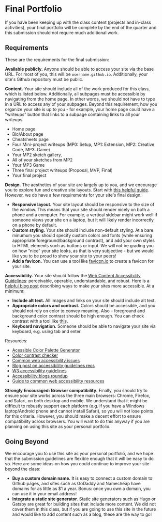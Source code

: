 # Final Portfolio

If you have been keeping up with the class content (projects and in-class
activities), your final portfolio will be complete by the end of the quarter and
this submission should not require much additional work.

## Requirements

These are the requirements for the final submission:

**Available publicly.** Anyone should be able to access your site via the base
URL. For most of you, this will be `username.github.io`. Additionally, your
site's Github repository must be public.

**Content.** Your site should include all of the work produced for this class,
which is listed below. Additionally, all subpages must be accessible by
navigating from the home page. In other words, we should not have to type in a
URL to access any of your subpages. Beyond this requirement, how you organize
your site is up to you - for example, your home page could have a "writeups"
button that links to a subpage containing links to all your writeups.

- Home page
- Bio/About page
- Cheatsheets page
- Four Mini-project writeups (MP0: Setup, MP1: Extension, MP2: Creative Code,
  MP3: Game)
- Your MP2 sketch gallery,
- All of your sketches from MP2
- Your MP3 Game
- Three final project writeups (Proposal, MVP, Final)
- Your final project

**Design.** The aesthetics of your site are largely up to you, and we encourage
you to explore fun and creative site layouts. Start with
[this helpful guide](https://jgthms.com/web-design-in-4-minutes/). However, we
do have a few requirements for your site's final design:

- **Responsive layout.** Your site layout should be responsive to the size of
  the window. This means that your site should render nicely on both a phone and
  a computer. For example, a vertical sidebar might work well if someone views
  your site on a laptop, but it will likely render incorrectly on a phone by
  default.
- **Custom styling.** Your site should include non-default styling. At a bare
  minumum you should specify custom colors and fonts (while ensuring appropriate
  foreground/background contrast), and add your own styles to HTML elements such
  as buttons or input. We will not be grading you on how "nice" your site looks,
  as that is very subjective - but we would like you to be proud to show your
  site to your peers!
- **Add a favicon.** You can use a tool like [favicon.io](https://favicon.io/)
  to create a favicon for your site.

**Accessibility.** Your site should follow the
[Web Content Accessibility Guidelines](https://www.w3.org/TR/2008/REC-WCAG20-20081211/):
perceivable, operable, understandable, and robust. Here is a
[helpful blog post](https://www.mightybytes.com/blog/web-content-accessibility-guidelines/)
describing ways to make your sites more accessible. At a minimum:

- **Include alt text.** All images and links on your site should include alt
  text.
- **Appropriate colors and contrast.** Colors should be accessible, and you
  should not rely on color to convey meaning. Also - foreground and background
  color contrast should be high enough. You can check contrast with a tool like
  [this](https://webaim.org/resources/contrastchecker/).
- **Keyboard navigation.** Someone should be able to navigate your site via
  keyboard, e.g. using tab and enter.

Resources:

- [Acessible Color Palette Generator](https://venngage.com/tools/accessible-color-palette-generator)
- [Color contrast checker](https://webaim.org/resources/contrastchecker/)
- [Common web accessibility issues](https://www.yourdigitalresource.com/post/web-accessibility-issues)
- [Blog post on accessibility guidelines recs](https://www.mightybytes.com/blog/web-content-accessibility-guidelines/)
- [W3 accessibility guidelines](https://www.w3.org/WAI/test-evaluate/preliminary/)
- [Accessibility blogs roundup](https://www.digitala11y.com/accessibility-blogs/)
- [Guide to common web accessibility resources](https://www.browserstack.com/guide/common-web-accessibility-issues)

**Strongly Encouraged: Browser compatibility.** Finally, you should try to
ensure your site works across the three main browsers: Chrome, Firefox, and
Safari, on both desktop and mobile. We understand that it might be difficult to
robustly support each platform (e.g. if you have a Windows laptop/Android phone
and cannot install Safari), so you will not lose points for this criteria.
However, you should make a decent effort to ensure compatibility across
browsers. You will want to do this anyway if you are planning on using this site
as your personal portfolio.

## Going Beyond

We encourage you to use this site as your personal portfolio, and we hope that
the submission guidelines are flexible enough that it will be easy to do so.
Here are some ideas on how you could continue to improve your site beyond the
class:

- **Buy a custom domain name.** It is easy to connect a custom domain to Github
  pages, and sites such as GoDaddy and Namecheap have domains for as little as
  $1 a year. Bonus: once you own a domain, you can use it in your email address!
- **Integrate a static site generator.** Static site generators such as Hugo or
  Gatsby are great for building sites that include more content. We did not
  cover them in this class, but if you are going to use this site in the future
  and would like to add content such as a blog, these are the way to go!
